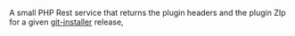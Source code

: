 A small PHP Rest service that returns the plugin headers and the plugin ZIp for a given [git-installer](https://github.com/nico-martin/git-installer) release,
